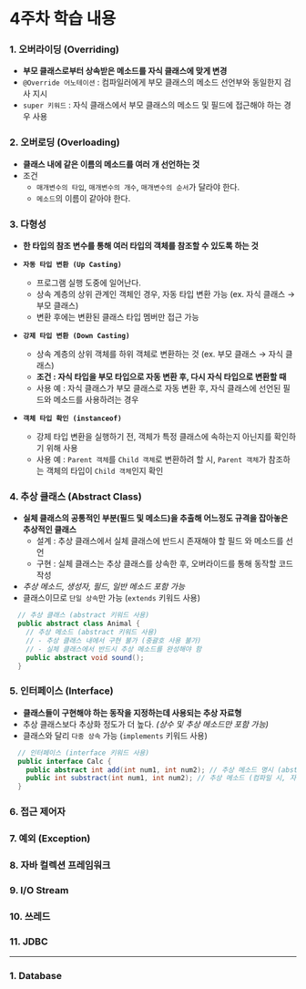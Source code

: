 # 4주차 학습 내용

### 1. 오버라이딩 (Overriding)
  + **부모 클래스로부터 상속받은 메소드를 자식 클래스에 맞게 변경**
  + `@Override 어노테이션` : 컴파일러에게 부모 클래스의 메소드 선언부와 동일한지 검사 지시
  + `super 키워드` : 자식 클래스에서 부모 클래스의 메소드 및 필드에 접근해야 하는 경우 사용

### 2. 오버로딩 (Overloading)
  + **클래스 내에 같은 이름의 메소드를 여러 개 선언하는 것**
  + 조건
    + `매개변수의 타입`, `매개변수의 개수`, `매개변수의 순서`가 달라야 한다.
    + `메소드`의 이름이 같아야 한다.

### 3. 다형성
  + **한 타입의 참조 변수를 통해 여러 타입의 객체를 참조할 수 있도록 하는 것**
  + **`자동 타입 변환 (Up Casting)`**
    + 프로그램 실행 도중에 일어난다.
    + 상속 계층의 상위 관계인 객체인 경우, 자동 타입 변환 가능 (ex. 자식 클래스 &rarr; 부모 클래스)
    + 변환 후에는 변환된 클래스 타입 멤버만 접근 가능
  
  + **`강제 타입 변환 (Down Casting)`**
    + 상속 계층의 상위 객체를 하위 객체로 변환하는 것 (ex. 부모 클래스 &rarr; 자식 클래스)
    + **조건 : 자식 타입을 부모 타입으로 자동 변환 후, 다시 자식 타입으로 변환할 때**
    + 사용 예 : 자식 클래스가 부모 클래스로 자동 변환 후, 자식 클래스에 선언된 필드와 메소드를 사용하려는 경우

  + **`객체 타입 확인 (instanceof)`**
    + 강제 타입 변환을 실행하기 전, 객체가 특정 클래스에 속하는지 아닌지를 확인하기 위해 사용
    + 사용 예 : `Parent 객체`를 `Child 객체`로 변환하려 할 시, `Parent 객체`가 참조하는 객체의 타입이 `Child 객체`인지 확인
      
### 4. 추상 클래스 (Abstract Class)
  + **실체 클래스의 공통적인 부분(필드 및 메소드)을 추출해 어느정도 규격을 잡아놓은 추상적인 클래스**
    + 설계 : 추상 클래스에서 실체 클래스에 반드시 존재해야 할 필드 와 메소드를 선언
    + 구현 : 실체 클래스는 추상 클래스를 상속한 후, 오버라이드를 통해 동작할 코드 작성 
  + *추상 메소드, 생성자, 필드, 일반 메소드 포함 가능*
  + 클래스이므로 `단일 상속`만 가능 (`extends` 키워드 사용)
  ``` java
    // 추상 클래스 (abstract 키워드 사용)
    public abstract class Animal { 
      // 추상 메소드 (abstract 키워드 사용)
      // - 추상 클래스 내에서 구현 불가 (중괄호 사용 불가)
      // - 실체 클래스에서 반드시 추상 메소드를 완성해야 함
      public abstract void sound(); 
    }
  ```

### 5. 인터페이스 (Interface)
  + **클래스들이 구현해야 하는 동작을 지정하는데 사용되는 추상 자료형**
  + 추상 클래스보다 추상화 정도가 더 높다. *(상수 및 추상 메소드만 포함 가능)*
  + 클래스와 달리 `다중 상속` 가능 (`implements` 키워드 사용)
  ``` java
    // 인터페이스 (interface 키워드 사용)
    public interface Calc {
      public abstract int add(int num1, int num2); // 추상 메소드 명시 (abstract 키워드)
      public int substract(int num1, int num2); // 추상 메소드 (컴파일 시, 자동 변환)
    }
  ```

### 6. 접근 제어자

### 7. 예외 (Exception)

### 8. 자바 컬렉션 프레임워크

### 9. I/O Stream

### 10. 쓰레드

### 11. JDBC

---

### 1. Database
